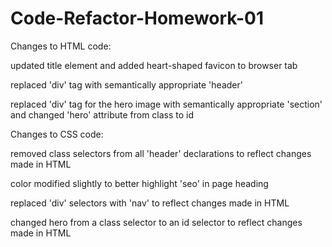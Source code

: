 # Code-Refactor-Homework-01


Changes to HTML code:

updated title element and added heart-shaped favicon to browser tab

replaced 'div' tag with semantically appropriate 'header'

replaced 'div' tag for the hero image with semantically appropriate 'section' and changed 'hero' attribute from class to id


Changes to CSS code:

removed class selectors from all 'header' declarations to reflect changes made in HTML

color modified slightly to better highlight 'seo' in page heading

replaced 'div' selectors with 'nav' to reflect changes made in HTML

changed hero from a class selector to an id selector to reflect changes made in HTML
